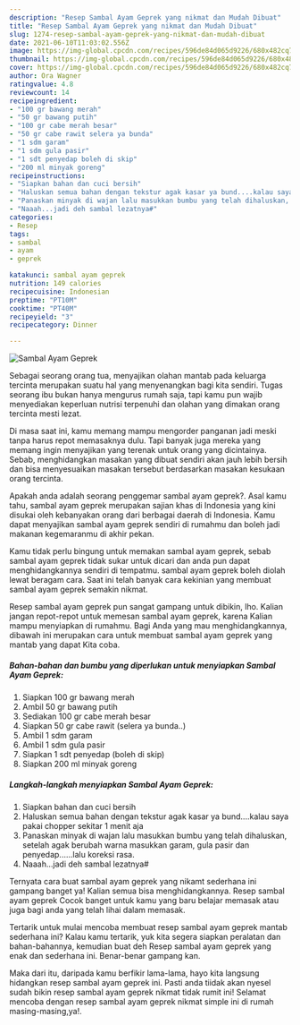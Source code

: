 ```yaml
---
description: "Resep Sambal Ayam Geprek yang nikmat dan Mudah Dibuat"
title: "Resep Sambal Ayam Geprek yang nikmat dan Mudah Dibuat"
slug: 1274-resep-sambal-ayam-geprek-yang-nikmat-dan-mudah-dibuat
date: 2021-06-10T11:03:02.556Z
image: https://img-global.cpcdn.com/recipes/596de84d065d9226/680x482cq70/sambal-ayam-geprek-foto-resep-utama.jpg
thumbnail: https://img-global.cpcdn.com/recipes/596de84d065d9226/680x482cq70/sambal-ayam-geprek-foto-resep-utama.jpg
cover: https://img-global.cpcdn.com/recipes/596de84d065d9226/680x482cq70/sambal-ayam-geprek-foto-resep-utama.jpg
author: Ora Wagner
ratingvalue: 4.8
reviewcount: 14
recipeingredient:
- "100 gr bawang merah"
- "50 gr bawang putih"
- "100 gr cabe merah besar"
- "50 gr cabe rawit selera ya bunda"
- "1 sdm garam"
- "1 sdm gula pasir"
- "1 sdt penyedap boleh di skip"
- "200 ml minyak goreng"
recipeinstructions:
- "Siapkan bahan dan cuci bersih"
- "Haluskan semua bahan dengan tekstur agak kasar ya bund....kalau saya pakai chopper sekitar 1 menit aja"
- "Panaskan minyak di wajan lalu masukkan bumbu yang telah dihaluskan, setelah agak berubah warna masukkan garam, gula pasir dan penyedap......lalu koreksi rasa."
- "Naaah...jadi deh sambal lezatnya#"
categories:
- Resep
tags:
- sambal
- ayam
- geprek

katakunci: sambal ayam geprek 
nutrition: 149 calories
recipecuisine: Indonesian
preptime: "PT10M"
cooktime: "PT40M"
recipeyield: "3"
recipecategory: Dinner

---
```



![Sambal Ayam Geprek](https://img-global.cpcdn.com/recipes/596de84d065d9226/680x482cq70/sambal-ayam-geprek-foto-resep-utama.jpg)

Sebagai seorang orang tua, menyajikan olahan mantab pada keluarga tercinta merupakan suatu hal yang menyenangkan bagi kita sendiri. Tugas seorang ibu bukan hanya mengurus rumah saja, tapi kamu pun wajib menyediakan keperluan nutrisi terpenuhi dan olahan yang dimakan orang tercinta mesti lezat.

Di masa  saat ini, kamu memang mampu mengorder panganan jadi meski tanpa harus repot memasaknya dulu. Tapi banyak juga mereka yang memang ingin menyajikan yang terenak untuk orang yang dicintainya. Sebab, menghidangkan masakan yang dibuat sendiri akan jauh lebih bersih dan bisa menyesuaikan masakan tersebut berdasarkan masakan kesukaan orang tercinta. 



Apakah anda adalah seorang penggemar sambal ayam geprek?. Asal kamu tahu, sambal ayam geprek merupakan sajian khas di Indonesia yang kini disukai oleh kebanyakan orang dari berbagai daerah di Indonesia. Kamu dapat menyajikan sambal ayam geprek sendiri di rumahmu dan boleh jadi makanan kegemaranmu di akhir pekan.

Kamu tidak perlu bingung untuk memakan sambal ayam geprek, sebab sambal ayam geprek tidak sukar untuk dicari dan anda pun dapat menghidangkannya sendiri di tempatmu. sambal ayam geprek boleh diolah lewat beragam cara. Saat ini telah banyak cara kekinian yang membuat sambal ayam geprek semakin nikmat.

Resep sambal ayam geprek pun sangat gampang untuk dibikin, lho. Kalian jangan repot-repot untuk memesan sambal ayam geprek, karena Kalian mampu menyiapkan di rumahmu. Bagi Anda yang mau menghidangkannya, dibawah ini merupakan cara untuk membuat sambal ayam geprek yang mantab yang dapat Kita coba.

<!--inarticleads1-->

##### Bahan-bahan dan bumbu yang diperlukan untuk menyiapkan Sambal Ayam Geprek:

1. Siapkan 100 gr bawang merah
1. Ambil 50 gr bawang putih
1. Sediakan 100 gr cabe merah besar
1. Siapkan 50 gr cabe rawit (selera ya bunda..)
1. Ambil 1 sdm garam
1. Ambil 1 sdm gula pasir
1. Siapkan 1 sdt penyedap (boleh di skip)
1. Siapkan 200 ml minyak goreng




<!--inarticleads2-->

##### Langkah-langkah menyiapkan Sambal Ayam Geprek:

1. Siapkan bahan dan cuci bersih
1. Haluskan semua bahan dengan tekstur agak kasar ya bund....kalau saya pakai chopper sekitar 1 menit aja
1. Panaskan minyak di wajan lalu masukkan bumbu yang telah dihaluskan, setelah agak berubah warna masukkan garam, gula pasir dan penyedap......lalu koreksi rasa.
1. Naaah...jadi deh sambal lezatnya#




Ternyata cara buat sambal ayam geprek yang nikamt sederhana ini gampang banget ya! Kalian semua bisa menghidangkannya. Resep sambal ayam geprek Cocok banget untuk kamu yang baru belajar memasak atau juga bagi anda yang telah lihai dalam memasak.

Tertarik untuk mulai mencoba membuat resep sambal ayam geprek mantab sederhana ini? Kalau kamu tertarik, yuk kita segera siapkan peralatan dan bahan-bahannya, kemudian buat deh Resep sambal ayam geprek yang enak dan sederhana ini. Benar-benar gampang kan. 

Maka dari itu, daripada kamu berfikir lama-lama, hayo kita langsung hidangkan resep sambal ayam geprek ini. Pasti anda tiidak akan nyesel sudah bikin resep sambal ayam geprek nikmat tidak rumit ini! Selamat mencoba dengan resep sambal ayam geprek nikmat simple ini di rumah masing-masing,ya!.

